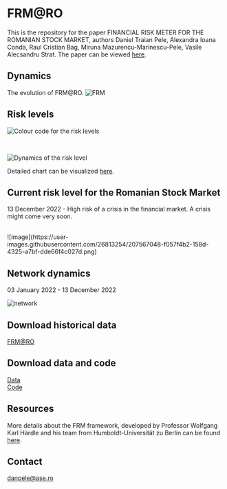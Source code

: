 # FRM@RO

This is the repository for the paper FINANCIAL RISK METER FOR THE ROMANIAN STOCK MARKET, authors Daniel Traian Pele, Alexandra Ioana Conda, Raul Cristian Bag, Miruna Mazurencu-Marinescu-Pele, Vasile Alecsandru Strat.
The paper can be viewed [here]().

## Dynamics

The evolution of FRM@RO.
![FRM](/frm_ro/docs/FRM_RO.png)

## Risk levels

![Colour code for the risk levels](/frm_ro/docs/color_code.png)

<br/>

![Dynamics of the risk level](/frm_ro/docs/FRM_risk.png)

Detailed chart can be visualized [here](https://danpele.github.io/frm_ro/docs/FRM_RO.html).

## Current risk level for the Romanian Stock Market

13 December 2022 - High risk of a crisis in the financial market.	A crisis might come very soon.

<br/>
![image](https://user-images.githubusercontent.com/26813254/207567048-f057f4b2-158d-4325-a7bf-dde66f4c027d.png)


## Network dynamics

03 January 2022 - 13 December 2022
<br/>

![network](/frm_ro/docs/Network_20220103_20221213_RO.gif)

## Download historical data

[FRM@RO](/frm_ro/docs/frm.csv)


## Download data and code
[Data](https://github.com/danpele/frm_ro/tree/gh-pages/data)
<br/>
[Code](https://github.com/danpele/frm_ro/tree/gh-pages/code)

## Resources

More details about the FRM framework, developed by Professor Wolfgang Karl Härdle and his team from Humboldt-Universität zu Berlin can be found [here](http://frm.wiwi.hu-berlin.de/).

## Contact
danpele@ase.ro
